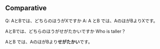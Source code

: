 
## Comparative 
Q: AとBでは、どちらのほうがXですか
A: A とB では、AのほがBよりXです。

AとBでは、どちらのほうがせがたかいですか
Who is taller？

AとB では、AのほがBより**せがたかい**です。